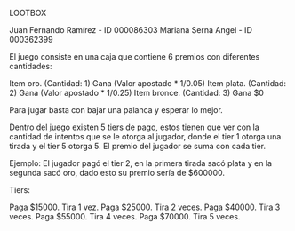 LOOTBOX

Juan Fernando Ramírez - ID 000086303
Mariana Serna Angel - ID 000362399

El juego consiste en una caja que contiene 6 premios con diferentes cantidades:

Item oro. (Cantidad: 1) Gana (Valor apostado * 1/0.05)
Item plata. (Cantidad: 2) Gana (Valor apostado * 1/0.25)
Item bronce. (Cantidad: 3) Gana $0

Para jugar basta con bajar una palanca y esperar lo mejor.

Dentro del juego existen 5 tiers de pago, estos tienen que ver con la cantidad de intentos que se le otorga al jugador, donde el tier 1 otorga una tirada y el tier 5 otorga 5. El premio del jugador se suma con cada tier. 

Ejemplo: El jugador pagó el tier 2, en la primera tirada sacó plata y en la segunda sacó oro, dado esto su premio sería de $600000.

Tiers:

Paga $15000. Tira 1 vez.
Paga $25000. Tira 2 veces.
Paga $40000. Tira 3 veces.
Paga $55000. Tira 4 veces.
Paga $70000. Tira 5 veces.
